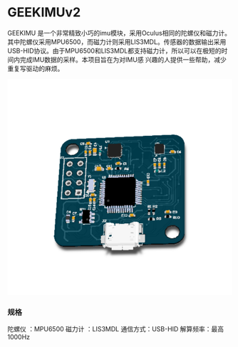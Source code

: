 ﻿# GEEKIMUv2
GEEKIMU 是一个非常精致小巧的imu模块，采用Oculus相同的陀螺仪和磁力计。其中陀螺仪采用MPU6500，而磁力计则采用LIS3MDL。传感器的数据输出采用USB-HID协议。由于MPU6500和LIS3MDL都支持磁力计，所以可以在极短的时间内完成IMU数据的采样。本项目旨在为对IMU感
兴趣的人提供一些帮助，减少重复写驱动的麻烦。

![](3.Docs/Image/1.jpg)

### 规格
陀螺仪   ：MPU6500
磁力计   ：LIS3MDL
通信方式：USB-HID
解算频率：最高1000Hz

